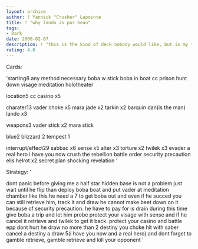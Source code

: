 ```yaml
---
layout: archive
author: ! Yannick "Crusher" Lapointe
title: ! "why lando is pas beau"
tags:
- Dark
date: 2000-02-07
description: ! "this is the kind of deck nobody would like, but is my favorite dark side now"
rating: 4.0
---
```

Cards: 

'starting8
any method necessary
boba w stick
boba in boat
cc prison
hunt down
visage
meditation
holotheater

location5
cc casino x5

charater13
vader choke x5
mara jade x2
tarkin x2
barquin dan(is the man)
lando x3

weapons3
vader stick x2
mara stick

blue2
blizzard 2
tempest 1

interrupt/effect29
sabbac x6
sense x5
alter x3
torture x2
twilek x3
evader
a real hero
i have you now
crush the rebellion
battle order
security precaution
elis helrot x2
secret plan
shocking revelation '

Strategy: '

dont panic before giving me a half star
hidden base is not a problem just wait until he flip than deploy boba boat
and put vader at meditation chamber like this he need a 7 to get boba out and even if he succed you can still retrieve him, track it and draw
he cannot make beet down on it because of security precaution.
he have to pay for is drain
during this time give boba a trip and let him probe
protect your visage with sense and if he cancel it retrieve and twilek to get it back.
protect your casino and battle
epp dont hurt he draw no more than 2 destiny you choke hit with saber cancel a destiny a draw 5(i have you now and a real hero)
and dont forget to gamble retrieve, gamble retrieve and kill your opponent
'